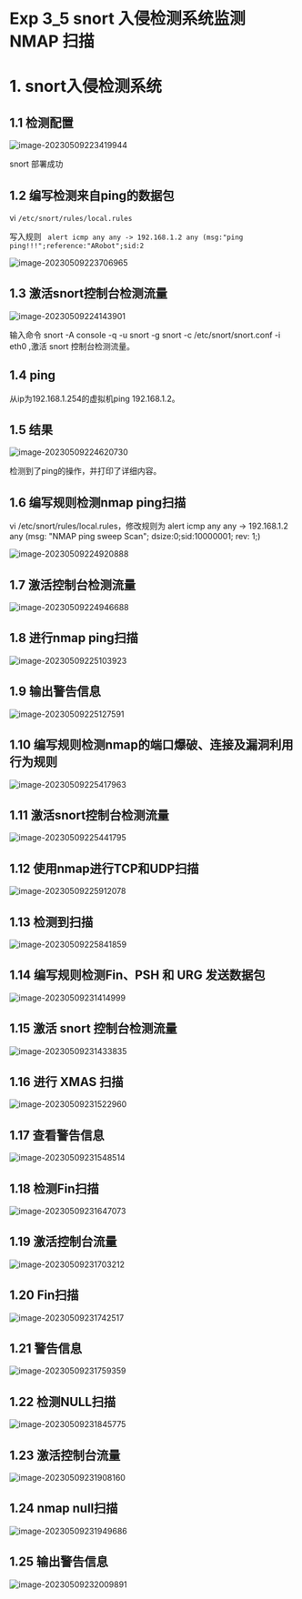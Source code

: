 # Exp 3_5 snort 入侵检测系统监测 NMAP 扫描

# 1. snort入侵检测系统

## 1.1 检测配置

![image-20230509223419944](assets/image-20230509223419944.png)

snort 部署成功

## 1.2 编写检测来自ping的数据包

vi `/etc/snort/rules/local.rules`

写入规则 ` alert icmp any any -> 192.168.1.2 any (msg:"ping ping!!!";reference:"ARobot";sid:2`

![image-20230509223706965](assets/image-20230509223706965.png)

## 1.3 激活snort控制台检测流量

![image-20230509224143901](assets/image-20230509224143901.png)

输入命令 snort -A console -q -u snort -g snort -c /etc/snort/snort.conf -i eth0 ,激活 snort 控制台检测流量。

## 1.4 ping

从ip为192.168.1.254的虚拟机ping 192.168.1.2。

## 1.5 结果

![image-20230509224620730](assets/image-20230509224620730.png)

检测到了ping的操作，并打印了详细内容。

## 1.6 编写规则检测nmap ping扫描

vi /etc/snort/rules/local.rules，修改规则为 alert icmp any any -> 192.168.1.2 any (msg: "NMAP ping sweep Scan"; dsize:0;sid:10000001; rev: 1;)

![image-20230509224920888](assets/image-20230509224920888.png)

## 1.7 激活控制台检测流量

![image-20230509224946688](assets/image-20230509224946688.png)

## 1.8 进行nmap ping扫描

![image-20230509225103923](assets/image-20230509225103923.png)

## 1.9 输出警告信息

![image-20230509225127591](assets/image-20230509225127591.png)

## 1.10 编写规则检测nmap的端口爆破、连接及漏洞利用行为规则

![image-20230509225417963](assets/image-20230509225417963.png)

## 1.11 激活snort控制台检测流量

![image-20230509225441795](assets/image-20230509225441795.png)

## 1.12 使用nmap进行TCP和UDP扫描

![image-20230509225912078](assets/image-20230509225912078.png)

## 1.13 检测到扫描

![image-20230509225841859](assets/image-20230509225841859.png)

## 1.14 编写规则检测Fin、PSH 和 URG 发送数据包

![image-20230509231414999](assets/image-20230509231414999.png)

## 1.15 激活 snort 控制台检测流量

![image-20230509231433835](assets/image-20230509231433835.png)

## 1.16 进行 XMAS 扫描

![image-20230509231522960](assets/image-20230509231522960.png)

## 1.17 查看警告信息

![image-20230509231548514](assets/image-20230509231548514.png)

## 1.18 检测Fin扫描

![image-20230509231647073](assets/image-20230509231647073.png)

## 1.19 激活控制台流量

![image-20230509231703212](assets/image-20230509231703212.png)

## 1.20 Fin扫描

![image-20230509231742517](assets/image-20230509231742517.png)

## 1.21 警告信息

![image-20230509231759359](assets/image-20230509231759359.png)

## 1.22 检测NULL扫描

![image-20230509231845775](assets/image-20230509231845775.png)

## 1.23  激活控制台流量

![image-20230509231908160](assets/image-20230509231908160.png)

## 1.24 nmap null扫描

![image-20230509231949686](assets/image-20230509231949686.png)

## 1.25 输出警告信息

![image-20230509232009891](assets/image-20230509232009891.png)

